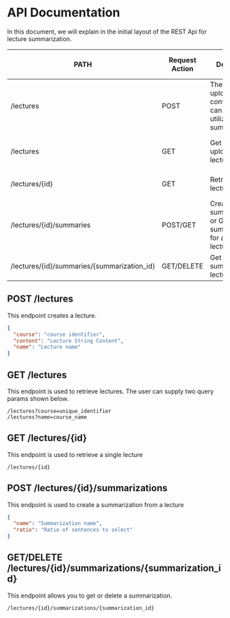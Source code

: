 # API Documentation

In this document, we will explain in the initial layout of the REST Api for lecture summarization.

| PATH                                             | Request Action | Description                                                                          | Request or Query Params                                     |
|--------------------------------------------------|----------------|--------------------------------------------------------------------------------------|-------------------------------------------------------------|
| /lectures                                        | POST           | The user can upload  lecture content, which can then be utilized for summarization. | Params: course, content, name                               |
| /lectures                                        | GET            | Get all uploaded lectures.                                                           | Query Params: course, name                                  |
| /lectures/{id}                                   | GET            | Retrieve a lecture.                                                                  | Query Params: None                                          |
| /lectures/{id}/summaries                         | POST/GET       | Create a summarization or  GET all summarizations for a given lecture.               | Params: name, ratio, Query Params: custom_tag |
| /lectures/{id}/summaries/{summarization_id}      | GET/DELETE     | Get or delete a summarized lecture.                                                  | None                                                        |


## POST /lectures

This endpoint creates a lecture.

```json
{
  "course": "course identifier",
  "content": "Lecture String Content",
  "name": "Lecture name"
}
``` 

## GET /lectures

This endpoint is used to retrieve lectures. The user can supply two query params shown below.
```
/lectures?course=unique_identifier
/lectures?name=course_name
```

## GET /lectures/{id}

This endpoint is used to retrieve a single lecture
```
/lectures/{id}
```

## POST /lectures/{id}/summarizations

This endpoint is used to create a summarization from a lecture
```json
{
  "name": "Summarization name",
  "ratio": "Ratio of sentences to select"
}
```

## GET/DELETE /lectures/{id}/summarizations/{summarization_id} 

This endpoint allows you to get or delete a summarization.
```
/lectures/{id}/summarizations/{summarization_id} 
```